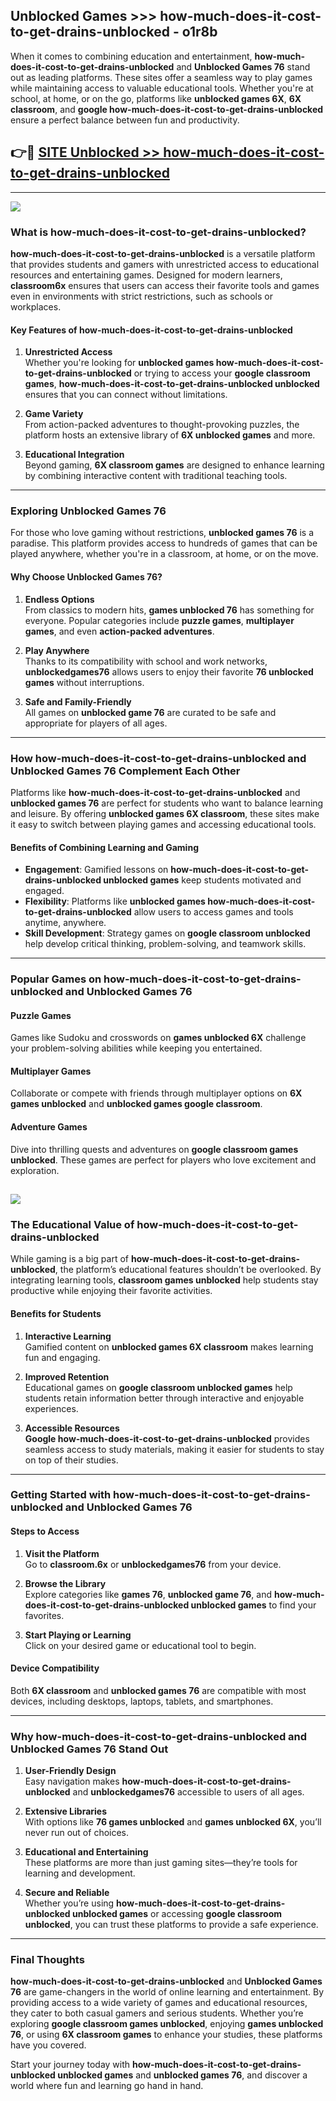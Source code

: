## Unblocked Games >>> how-much-does-it-cost-to-get-drains-unblocked - o1r8b 

When it comes to combining education and entertainment, **how-much-does-it-cost-to-get-drains-unblocked** and **Unblocked Games 76** stand out as leading platforms. These sites offer a seamless way to play games while maintaining access to valuable educational tools. Whether you're at school, at home, or on the go, platforms like **unblocked games 6X**, **6X classroom**, and **google how-much-does-it-cost-to-get-drains-unblocked** ensure a perfect balance between fun and productivity.
## 👉🔴 [SITE Unblocked >> how-much-does-it-cost-to-get-drains-unblocked](http://premium.freeplayer.one?title=how-much-does-it-cost-to-get-drains-unblocked&ref=22JU)
---
<a href="http://premium.freeplayer.one?title=how-much-does-it-cost-to-get-drains-unblocked&ref=22JU/"><img src="https://github.com/user-attachments/assets/438f12ca-57a4-47a3-8ead-c64da593a1e5"/></a>
### What is how-much-does-it-cost-to-get-drains-unblocked?  

**how-much-does-it-cost-to-get-drains-unblocked** is a versatile platform that provides students and gamers with unrestricted access to educational resources and entertaining games. Designed for modern learners, **classroom6x** ensures that users can access their favorite tools and games even in environments with strict restrictions, such as schools or workplaces.  

#### Key Features of how-much-does-it-cost-to-get-drains-unblocked  

1. **Unrestricted Access**  
   Whether you're looking for **unblocked games how-much-does-it-cost-to-get-drains-unblocked** or trying to access your **google classroom games**, **how-much-does-it-cost-to-get-drains-unblocked unblocked** ensures that you can connect without limitations.  

2. **Game Variety**  
   From action-packed adventures to thought-provoking puzzles, the platform hosts an extensive library of **6X unblocked games** and more.  

3. **Educational Integration**  
   Beyond gaming, **6X classroom games** are designed to enhance learning by combining interactive content with traditional teaching tools.  



---

### Exploring Unblocked Games 76  

For those who love gaming without restrictions, **unblocked games 76** is a paradise. This platform provides access to hundreds of games that can be played anywhere, whether you're in a classroom, at home, or on the move.  

#### Why Choose Unblocked Games 76?  

1. **Endless Options**  
   From classics to modern hits, **games unblocked 76** has something for everyone. Popular categories include **puzzle games**, **multiplayer games**, and even **action-packed adventures**.  

2. **Play Anywhere**  
   Thanks to its compatibility with school and work networks, **unblockedgames76** allows users to enjoy their favorite **76 unblocked games** without interruptions.  

3. **Safe and Family-Friendly**  
   All games on **unblocked game 76** are curated to be safe and appropriate for players of all ages.  

---

### How how-much-does-it-cost-to-get-drains-unblocked and Unblocked Games 76 Complement Each Other  

Platforms like **how-much-does-it-cost-to-get-drains-unblocked** and **unblocked games 76** are perfect for students who want to balance learning and leisure. By offering **unblocked games 6X classroom**, these sites make it easy to switch between playing games and accessing educational tools.  

#### Benefits of Combining Learning and Gaming  

- **Engagement**: Gamified lessons on **how-much-does-it-cost-to-get-drains-unblocked unblocked games** keep students motivated and engaged.  
- **Flexibility**: Platforms like **unblocked games how-much-does-it-cost-to-get-drains-unblocked** allow users to access games and tools anytime, anywhere.  
- **Skill Development**: Strategy games on **google classroom unblocked** help develop critical thinking, problem-solving, and teamwork skills.  

---

### Popular Games on how-much-does-it-cost-to-get-drains-unblocked and Unblocked Games 76  

#### Puzzle Games  

Games like Sudoku and crosswords on **games unblocked 6X** challenge your problem-solving abilities while keeping you entertained.  

#### Multiplayer Games  

Collaborate or compete with friends through multiplayer options on **6X games unblocked** and **unblocked games google classroom**.  

#### Adventure Games  

Dive into thrilling quests and adventures on **google classroom games unblocked**. These games are perfect for players who love excitement and exploration.  

<a href="http://download.freeplayer.one?title=how-much-does-it-cost-to-get-drains-unblocked&ref=23D/"><img src="https://github.com/user-attachments/assets/fe0c3e91-c8e1-489c-acf0-e2f614c12fb8"/></a>
---

### The Educational Value of how-much-does-it-cost-to-get-drains-unblocked  

While gaming is a big part of **how-much-does-it-cost-to-get-drains-unblocked**, the platform’s educational features shouldn’t be overlooked. By integrating learning tools, **classroom games unblocked** help students stay productive while enjoying their favorite activities.  

#### Benefits for Students  

1. **Interactive Learning**  
   Gamified content on **unblocked games 6X classroom** makes learning fun and engaging.  

2. **Improved Retention**  
   Educational games on **google classroom unblocked games** help students retain information better through interactive and enjoyable experiences.  

3. **Accessible Resources**  
   **Google how-much-does-it-cost-to-get-drains-unblocked** provides seamless access to study materials, making it easier for students to stay on top of their studies.  

---

### Getting Started with how-much-does-it-cost-to-get-drains-unblocked and Unblocked Games 76  

#### Steps to Access  

1. **Visit the Platform**  
   Go to **classroom.6x** or **unblockedgames76** from your device.  

2. **Browse the Library**  
   Explore categories like **games 76**, **unblocked game 76**, and **how-much-does-it-cost-to-get-drains-unblocked unblocked games** to find your favorites.  

3. **Start Playing or Learning**  
   Click on your desired game or educational tool to begin.  

#### Device Compatibility  

Both **6X classroom** and **unblocked games 76** are compatible with most devices, including desktops, laptops, tablets, and smartphones.  

---

### Why how-much-does-it-cost-to-get-drains-unblocked and Unblocked Games 76 Stand Out  

1. **User-Friendly Design**  
   Easy navigation makes **how-much-does-it-cost-to-get-drains-unblocked** and **unblockedgames76** accessible to users of all ages.  

2. **Extensive Libraries**  
   With options like **76 games unblocked** and **games unblocked 6X**, you’ll never run out of choices.  

3. **Educational and Entertaining**  
   These platforms are more than just gaming sites—they’re tools for learning and development.  

4. **Secure and Reliable**  
   Whether you’re using **how-much-does-it-cost-to-get-drains-unblocked unblocked games** or accessing **google classroom unblocked**, you can trust these platforms to provide a safe experience.  

---

### Final Thoughts  

**how-much-does-it-cost-to-get-drains-unblocked** and **Unblocked Games 76** are game-changers in the world of online learning and entertainment. By providing access to a wide variety of games and educational resources, they cater to both casual gamers and serious students. Whether you’re exploring **google classroom games unblocked**, enjoying **games unblocked 76**, or using **6X classroom games** to enhance your studies, these platforms have you covered.  

Start your journey today with **how-much-does-it-cost-to-get-drains-unblocked unblocked games** and **unblocked games 76**, and discover a world where fun and learning go hand in hand.  